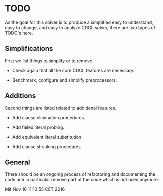 # TODO

As the goal for this solver is to produce a simplified easy to understand, easy to
change, and easy to analyze CDCL solver, there are two types of TODO's here.

## Simplifications

First we list things to simplify or to remove.

  - Check again that all the core CDCL features are necessary.

  - Benchmark, configure and simplify preprocessors.

## Additions

Second things are listed related to additional features.
  
  - Add clause elimination procedures.

  - Add failed literal probing.

  - Add equivalent literal substitution.

  - Add clause shrinking procedures.

## General

There should be an ongoing process of refactoring and documenting the code
and in particular remove part of the code which is not used anymore.

Mit Nov 16 11:10:55 CET 2016
